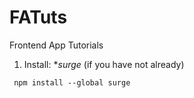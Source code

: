 # FATuts
Frontend App Tutorials

1. Install: **surge*  (if you have not already)
```
 npm install --global surge
```